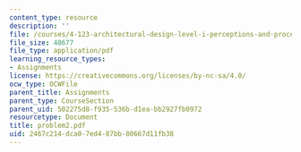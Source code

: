 ```yaml
---
content_type: resource
description: ''
file: /courses/4-123-architectural-design-level-i-perceptions-and-processes-fall-2003/2467c214dca07ed487bb80667d11fb38_problem2.pdf
file_size: 40677
file_type: application/pdf
learning_resource_types:
- Assignments
license: https://creativecommons.org/licenses/by-nc-sa/4.0/
ocw_type: OCWFile
parent_title: Assignments
parent_type: CourseSection
parent_uid: 502275d8-f935-536b-d1ea-bb2927fb0972
resourcetype: Document
title: problem2.pdf
uid: 2467c214-dca0-7ed4-87bb-80667d11fb38
---
```

